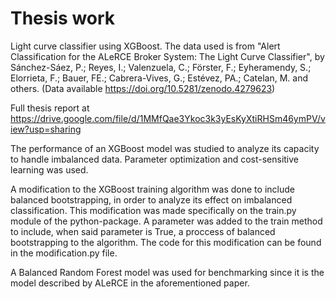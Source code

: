 # Thesis work

Light curve classifier using XGBoost. The data used is from "Alert Classification for the ALeRCE Broker System: The Light Curve Classifier", by Sánchez-Sáez, P.; Reyes, I.; Valenzuela, C.; Förster, F.; Eyheramendy, S.; Elorrieta, F.; Bauer, FE.; Cabrera-Vives, G.;  Estévez, PA.; Catelan, M. and others. (Data available https://doi.org/10.5281/zenodo.4279623)

Full thesis report at https://drive.google.com/file/d/1MMfQae3Ykoc3k3yEsKyXtiRHSm46ymPV/view?usp=sharing

The performance of an XGBoost model was studied to analyze its capacity to handle imbalanced data. Parameter optimization and cost-sensitive learning was used.

A modification to the XGBoost training algorithm was done to include balanced bootstrapping, in order to analyze its effect on imbalanced classification. This modification was made specifically on the train.py module of the python-package.
A parameter was added to the train method to include, when said parameter is True, a proccess of balanced bootstrapping to the algorithm. The code for this modification can be found in the modification.py file.

A Balanced Random Forest model was used for benchmarking since it is the model described by ALeRCE in the aforementioned paper.
